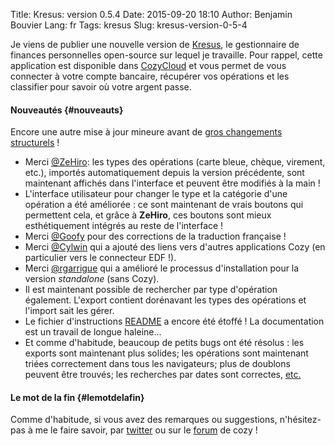Title: Kresus: version 0.5.4
Date: 2015-09-20 18:10
Author: Benjamin Bouvier
Lang: fr
Tags: kresus
Slug: kresus-version-0-5-4

Je viens de publier une nouvelle version de
[Kresus](https://github.com/bnjbvr/kresus/), le gestionnaire de finances
personnelles open-source sur lequel je travaille. Pour rappel, cette
application est disponible dans [CozyCloud](https://cozy.io/en/) et vous
permet de vous connecter à votre compte bancaire, récupérer vos
opérations et les classifier pour savoir où votre argent passe.

#### Nouveautés {#nouveauts}

Encore une autre mise à jour mineure avant de [gros changements
structurels](https://github.com/bnjbvr/kresus/issues/176) !

-   Merci [@ZeHiro](https://github.com/ZeHiro/): les types des
    opérations (carte bleue, chèque, virement, etc.), importés
    automatiquement depuis la version précédente, sont maintenant
    affichés dans l'interface et peuvent être modifiés à la main !
-   L'interface utilisateur pour changer le type et la catégorie d'une
    opération a été améliorée : ce sont maintenant de vrais boutons qui
    permettent cela, et grâce à **ZeHiro**, ces boutons sont mieux
    esthétiquement intégrés au reste de l'interface !
-   Merci [@Goofy](https://github.com/goofy-bz) pour des corrections de
    la traduction française !
-   Merci [@Cylwin](https://github.com/cylwin) qui a ajouté des liens
    vers d'autres applications Cozy (en particulier vers le connecteur
    EDF !).
-   Merci [@rgarrigue](https://github.com/rgarrigue) qui a amélioré le
    processus d'installation pour la version *standalone* (sans Cozy).
-   Il est maintenant possible de rechercher par type d'opération
    également. L'export contient dorénavant les types des opérations et
    l'import sait les gérer.
-   Le fichier d'instructions
    [README](https://github.com/bnjbvr/kresus/blob/master/README.md) a
    encore été étoffé ! La documentation est un travail de longue
    haleine...
-   Et comme d'habitude, beaucoup de petits bugs ont été résolus : les
    exports sont maintenant plus solides; les opérations sont maintenant
    triées correctement dans tous les navigateurs; plus de doublons
    peuvent être trouvés; les recherches par dates sont correctes,
    [etc.](https://github.com/bnjbvr/kresus/commits/master)

#### Le mot de la fin {#lemotdelafin}

Comme d'habitude, si vous avez des remarques ou suggestions,
n'hésitez-pas à me le faire savoir, par
[twitter](https://twitter.com/bnjbvr/) ou sur le
[forum](https://forum.cozy.io/t/app-kresus/224) de cozy !


